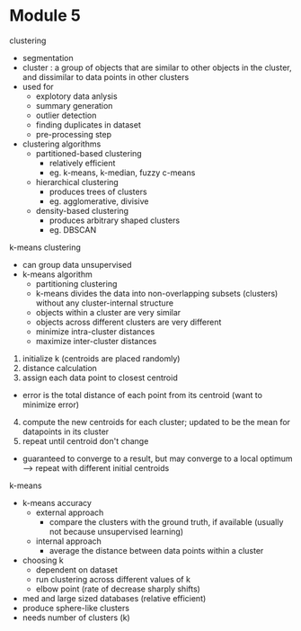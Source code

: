 # Module 5

clustering 
- segmentation 
- cluster : a group of objects that are similar to other objects in the cluster, and dissimilar to data points in other clusters 
- used for 
    - explotory data anlysis 
    - summary generation 
    - outlier detection 
    - finding duplicates in dataset 
    - pre-processing step 
- clustering algorithms 
    - partitioned-based clustering 
        - relatively efficient 
        - eg. k-means, k-median, fuzzy c-means 
    - hierarchical clustering 
        - produces trees of clusters 
        - eg. agglomerative, divisive 
    - density-based clustering 
        - produces arbitrary shaped clusters 
        - eg. DBSCAN 

k-means clustering  
- can group data unsupervised 
- k-means algorithm 
    - partitioning clustering 
    - k-means divides the data into non-overlapping subsets (clusters) without any cluster-internal structure 
    - objects within a cluster are very similar 
    - objects across different clusters are very different 
    - minimize intra-cluster distances 
    - maximize inter-cluster distances 
1. initialize k (centroids are placed randomly)
2. distance calculation 
3. assign each data point to closest centroid 
- error is the total distance of each point from its centroid (want to minimize error) 
4. compute the new centroids for each cluster; updated to be the mean for datapoints in its cluster 
5. repeat until centroid don't change 
- guaranteed to converge to a result, but may converge to a local optimum --> repeat with different initial centroids 

k-means 
- k-means accuracy 
    - external approach 
        - compare the clusters with the ground truth, if available (usually not because unsupervised learning)
    - internal approach 
        - average the distance between data points within a cluster 
- choosing k 
    - dependent on dataset 
    - run clustering across different values of k 
    - elbow point (rate of decrease sharply shifts)
- med and large sized databases (relative efficient)
- produce sphere-like clusters 
- needs number of clusters (k)
